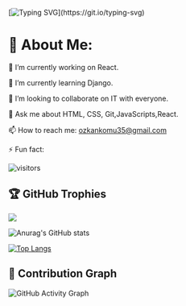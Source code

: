 [![Typing SVG](https://readme-typing-svg.herokuapp.com?font=Fira+Code&pause=1000&width=435&lines=Welcome+to+my+github+profile;My+name+is+Ozkan!)](https://git.io/typing-svg)

# 💫 About Me:

🔭 I’m currently working on React.

🌱 I’m currently learning Django. 

👯 I’m looking to collaborate on IT with everyone.

💬 Ask me about HTML, CSS, Git,JavaScripts,React.

📫 How to reach me: ozkankomu35@gmail.com


⚡ Fun fact:

![visitors](https://visitor-badge.glitch.me/badge?page_id=ozkankomu&left_color=gray&right_color=red)


## 🏆 GitHub Trophies
![](https://github-profile-trophy.vercel.app/?username=ozkankomu&theme=tokyonight&no-frame=false&no-bg=false&margin-w=4)


![Anurag's GitHub stats](https://github-readme-stats.vercel.app/api?username=ozkankomu&show_icons=true&theme=radical&count_private=true&line_height=29)


[![Top Langs](https://github-readme-stats.vercel.app/api/top-langs/?username=ozkankomu)](https://github.com/ozkankomu/github-readme-stats)

## 🥷 Contribution Graph
![GitHub Activity Graph](https://activity-graph.herokuapp.com/graph?username=ozkankomu) 







